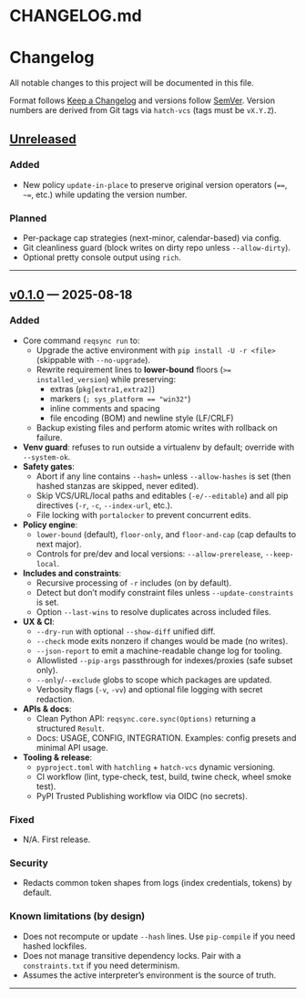 # CHANGELOG.md

# Changelog
All notable changes to this project will be documented in this file.

Format follows [Keep a Changelog](https://keepachangelog.com/en/1.1.0/) and versions follow [SemVer](https://semver.org/).
Version numbers are derived from Git tags via `hatch-vcs` (tags must be `vX.Y.Z`).

## [Unreleased]
### Added
- New policy `update-in-place` to preserve original version operators (`==`, `~=`, etc.) while updating the version number.

### Planned
- Per-package cap strategies (next-minor, calendar-based) via config.
- Git cleanliness guard (block writes on dirty repo unless `--allow-dirty`).
- Optional pretty console output using `rich`.

---

## [v0.1.0] — 2025-08-18
### Added
- Core command `reqsync run` to:
  - Upgrade the active environment with `pip install -U -r <file>` (skippable with `--no-upgrade`).
  - Rewrite requirement lines to **lower-bound** floors (`>= installed_version`) while preserving:
    - extras (`pkg[extra1,extra2]`)
    - markers (`; sys_platform == "win32"`)
    - inline comments and spacing
    - file encoding (BOM) and newline style (LF/CRLF)
  - Backup existing files and perform atomic writes with rollback on failure.
- **Venv guard**: refuses to run outside a virtualenv by default; override with `--system-ok`.
- **Safety gates**:
  - Abort if any line contains `--hash=` unless `--allow-hashes` is set (then hashed stanzas are skipped, never edited).
  - Skip VCS/URL/local paths and editables (`-e/--editable`) and all pip directives (`-r`, `-c`, `--index-url`, etc.).
  - File locking with `portalocker` to prevent concurrent edits.
- **Policy engine**:
  - `lower-bound` (default), `floor-only`, and `floor-and-cap` (cap defaults to next major).
  - Controls for pre/dev and local versions: `--allow-prerelease`, `--keep-local`.
- **Includes and constraints**:
  - Recursive processing of `-r` includes (on by default).
  - Detect but don’t modify constraint files unless `--update-constraints` is set.
  - Option `--last-wins` to resolve duplicates across included files.
- **UX & CI**:
  - `--dry-run` with optional `--show-diff` unified diff.
  - `--check` mode exits nonzero if changes would be made (no writes).
  - `--json-report` to emit a machine-readable change log for tooling.
  - Allowlisted `--pip-args` passthrough for indexes/proxies (safe subset only).
  - `--only`/`--exclude` globs to scope which packages are updated.
  - Verbosity flags (`-v`, `-vv`) and optional file logging with secret redaction.
- **APIs & docs**:
  - Clean Python API: `reqsync.core.sync(Options)` returning a structured `Result`.
  - Docs: USAGE, CONFIG, INTEGRATION. Examples: config presets and minimal API usage.
- **Tooling & release**:
  - `pyproject.toml` with `hatchling` + `hatch-vcs` dynamic versioning.
  - CI workflow (lint, type-check, test, build, twine check, wheel smoke test).
  - PyPI Trusted Publishing workflow via OIDC (no secrets).

### Fixed
- N/A. First release.

### Security
- Redacts common token shapes from logs (index credentials, tokens) by default.

### Known limitations (by design)
- Does not recompute or update `--hash` lines. Use `pip-compile` if you need hashed lockfiles.
- Does not manage transitive dependency locks. Pair with a `constraints.txt` if you need determinism.
- Assumes the active interpreter’s environment is the source of truth.

---

[Unreleased]: https://github.com/ImYourBoyRoy/reqsync/compare/v0.1.0...HEAD
[v0.1.0]: https://github.com/ImYourBoyRoy/reqsync/releases/tag/v0.1.0
